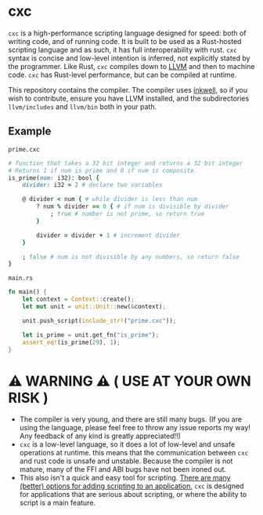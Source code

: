 # cxc
`cxc` is a high-performance scripting language designed for speed: both of writing code, and of running code. It is built to be used as a Rust-hosted scripting language and as such, it has full interoperability with rust. `cxc` syntax is concise and low-level intention is inferred, not explicitly stated by the programmer. Like Rust, `cxc` compiles down to [LLVM](llvm.org) and then to machine code. `cxc` has Rust-level performance, but can be compiled at runtime.

This repository contains the compiler. The compiler uses [inkwell](https://github.com/TheDan64/inkwell), so if you wish to contribute, ensure you have LLVM installed, and the subdirectories `llvm/includes` and `llvm/bin` both in your path.

## Example
`prime.cxc`
```ruby
# function that takes a 32 bit integer and returns a 32 bit integer
# Returns 1 if num is prime and 0 if num is composite.
is_prime(num: i32): bool { 
    divider: i32 = 2 # declare two variables

    @ divider < num { # while divider is less than num
        ? num % divider == 0 { # if num is divisible by divider
            ; true # number is not prime, so return true
        }

        divider = divider + 1 # increment divider
    }

    ; false # num is not divisible by any numbers, so return false
}
```

`main.rs`
```rust
fn main() {
    let context = Context::create();
    let mut unit = unit::Unit::new(&context);

    unit.push_script(include_str!("prime.cxc"));

    let is_prime = unit.get_fn("is_prime");
    assert_eq!(is_prime(29), 1);
}
```

# ⚠️ WARNING ⚠️  ( USE AT YOUR OWN RISK )
* The compiler is very young, and there are still many bugs. (If you are using the language, please feel free to throw any issue reports my way! Any feedback of any kind is greatly appreciated!!)
* `cxc` is a low-level language, so it does a lot of low-level and unsafe operations at runtime. this means that the communication between `cxc` and rust code is unsafe and unstable. Because the compiler is not mature, many of the FFI and ABI bugs have not been ironed out.
* This also isn't a quick and easy tool for scripting. [There are many (better) options for adding scripting to an application.](https://www.boringcactus.com/2020/09/16/survey-of-rust-embeddable-scripting-languages.html) `cxc` is designed for applications that are serious about scripting, or where the ability to script is a main feature.